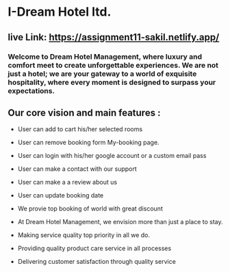 # I-Dream Hotel ltd.
 ## live Link: https://assignment11-sakil.netlify.app/
 
 ### Welcome to Dream Hotel Management, where luxury and comfort meet to create unforgettable experiences. We are not just a hotel; we are your gateway to a world of exquisite hospitality, where every moment is designed to surpass your expectations.


 ## Our core vision and main features :

- User can add to cart his/her selected rooms

- User can remove booking form My-booking page.

- User can login with his/her google account or a custom email pass 

- User can make a contact with our support 

- User can make a a review about us

- User can update  booking date

- We provie top booking of world with great discount

- At Dream Hotel Management, we envision more than just a place to stay.

- Making service quality top priority in all we do. 

- Providing quality product care service in all processes
 
- Delivering customer satisfaction through quality service


